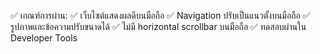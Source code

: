 ✅ เกณฑ์การผ่าน:
✅ เว็บไซต์แสดงผลดีบนมือถือ
✅ Navigation ปรับเป็นแนวตั้งบนมือถือ
✅ รูปภาพและข้อความปรับขนาดได้
✅ ไม่มี horizontal scrollbar บนมือถือ
✅ ทดสอบผ่านใน Developer Tools